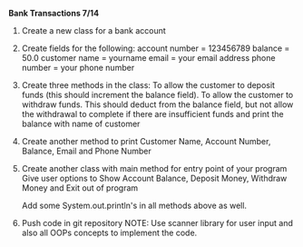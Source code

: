 **Bank Transactions 7/14**

1. Create a new class for a bank account
2. Create fields for the following:
   account number = 123456789
   balance = 50.0
   customer name = yourname
   email = your email address
   phone number = your phone number
3. Create three methods in the class:
   To allow the customer to deposit funds (this should increment the balance field).
   To allow the customer to withdraw funds. This should deduct
   from the balance field, but not allow the withdrawal to complete if
   there are insufficient
   funds and print the balance with name of customer
4. Create another method to print Customer Name, Account Number, Balance, Email and Phone Number
5. Create another class with main method for entry point of your program
   Give user options to Show Account Balance, Deposit Money, Withdraw Money and Exit out of program

   Add some System.out.println's in all methods above as well.
6. Push code in git repository
   NOTE: Use scanner library for user input and also all OOPs concepts to implement the code.